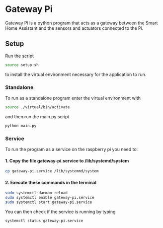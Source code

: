 # Gateway Pi 
Gateway Pi is a python program that acts as a gateway between the Smart Home Assistant and the sensors and actuators connected to the Pi.

## Setup
Run the script
```bash
source setup.sh
```
to install the virtual environment necessary for the application to run.

### Standalone
To run as a standalone program enter the virtual environment with
```bash
source ./virtual/bin/activate
```
and then run the main.py script
```bash
python main.py
```

### Service 
To run the program as a service on the raspberry pi you need to:

#### 1. Copy the file gateway-pi.service to /lib/systemd/system
```bash
cp gateway-pi.service /lib/systemmd/system
```

#### 2. Execute these commands in the terminal
```bash
sudo systemctl daemon-reload
sudo systemctl enable gateway-pi.service
sudo systemctl start gateway-pi.service
```

You can then check if the service is running by typing
```bash
systemctl status gateway-pi.service
```
